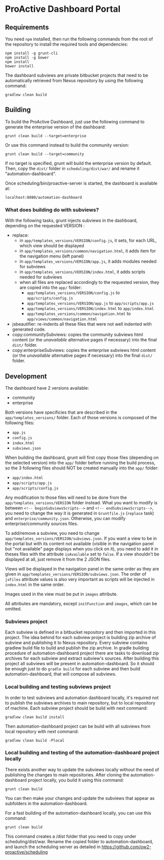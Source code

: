 # ProActive Dashboard Portal

## Requirements

You need `npm` installed, then run the following commands from the root of the repository to install the required tools and dependencies:
```
npm install -g grunt-cli
npm install -g bower
npm install
bower install
```

The dashboard subviews are private bitbucket projects that need to be automatically retrieved from Nexus repository by using the following command:
```
gradlew clean build
```

## Building

To build the ProActive Dashboard, just use the following command to generate the enterprise version of the dashboard:
```
grunt clean build --target=enterprise
```

Or use this command instead to build the community version:
```
grunt clean build --target=community
```

If no target is specified, grunt will build the enterprise version by default.
Then, copy the `dist/` folder in `scheduling/dist/war/` and rename it "automation-dashboard".

Once scheduling/bin/proactive-server is started, the dashboard is available at:
```
localhost:8080/automation-dashboard
```

### What does building do with subviews?

With the following tasks, grunt injects subviews in the dashboard, depending on the requested VERSION :
* replace:
  * in `app/templates_versions/VERSION/config.js`, it sets, for each URL, which view should be displayed
  * in `app/templates_versions/common/navigation.html`, it adds item for the navigation menu (left panel)
  * in `app/templates_versions/VERSION/app.js`, it adds modules needed for subviews
  * in `app/templates_versions/VERSION/index.html`, it adds scripts needed for subviews
  * when all files are replaced accordingly to the requested version, they are copied into the `app/` folder:
    * `app/templates_versions/VERSION/config.js` to `app/scripts/config.js`
    * `app/templates_versions/VERSION/app.js` to `app/scripts/app.js`
    * `app/templates_versions/VERSION/index.html` to `app/index.html`
    * `app/templates_versions/common/navigation.html` to `app/views/common/navigation.html`
* jsbeautifier: re-indents all these files that were not well indented with generated code.
* copy:communitySubviews: copies the community subviews html content (or the _unavailable_ alternative pages if necessary) into the final `dist/` folder.
* copy:enterpriseSubviews: copies the enterprise subviews html content (or the _unavailable_ alternative pages if necessary) into the final `dist/` folder.


## Development

The dashboard have 2 versions available:
* community
* enterprise

Both versions have specificies that are described in the `app/templates_versions/` folder.
Each of those versions is composed of the following files:
* `app.js`
* `config.js`
* `index.html`
* `subviews.json`

When building the dashboard, grunt will first copy those files (depending on the selected version) into the `app/` folder before running the build process, so the 3 following files should NOT be created manually into the `app/` folder:
* `app/index.html`
* `app/scripts/app.js`
* `app/scripts/config.js`

Any modification to those files will need to be done from the `app/templates_versions/VERSION` folder instead. What you want to modify is between `<!-- beginSubviewsScripts-->` and `<!-- endSubviewsScripts-->`, you need to change the way it is generated in `Gruntfile.js` (`replace` task) and `enterprise/community.json`. Otherwise, you can modify enterprise/community sources files.

To add/remove a subview, you need to change `app/templates_versions/VERSION/subviews.json`. If you want a view to be in the portal but with its content not available (visible in the navigation panel but "not available" page displays when you click on it), you need to add it in theses files with the attribute `isAvailable` set to `false`. If a view shouldn't be displayed at all, just remove it from the 2 JSON files.

Views will be displayed in the navigation panel in the same order as they are given in `app/templates_versions/VERSION/subviews.json`. The order of `jsFiles` attribute values is also very important as scripts will be injected in `index.html` in the same order.

Images used in the view must be put in `images` attribute.

All attributes are mandatory, except `initFunction` and `images`, which can be omitted.

### Subviews project

Each subview is defined in a bitbucket repository and then imported in this project.
The idea behind for each subview project is building zip archive of subview and publishing it to Nexus repository. Every subview contains gradlew build file to build and publish the zip archive.
In gradle building procedure of automation-dashboard project there are tasks to download zip archives for each subview and extract subview's sources. After building this project all subviews will be present in automation-dashboard.
So it should be enough just to do ``gradle build`` for each subview and then build automation-dashboard, that will compose all subviews.

### Local building and testing subviews project

In order to test subviews and automation dashboard locally, it's required not to publish the subviews archives to main repository, but to local repository of machine.
Each subview project should be build with next command:
```
gradlew clean build install
```

Then automation-dashboard project can be build with all subviews from local repository with next command:
```
gradlew clean build -Plocal
```

### Local building and testing of the automation-dashboard project locally

There exists another way to update the subviews locally without the need of publishing the changes to main repositories.
After cloning the automation-dashboard project locally, you build it using this command:

```
grunt clean build
```
You can then make your changes and update the subviews that appear as subfolders in the automation-dashboard.

For a fast building of the automation-dashboard locally, you can use this command:

```
grunt clean build
```

This command creates a /dist folder that you need to copy under scheduling/dist/war.
Rename the copied folder to automation-dashboard, and launch the scheduling server as detailed in https://github.com/ow2-proactive/scheduling
